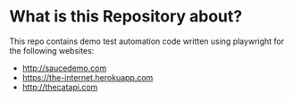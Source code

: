 # What is this Repository about?
This repo contains demo test automation code written using playwright for the following websites:
  - http://saucedemo.com
  - https://the-internet.herokuapp.com
  - http://thecatapi.com

